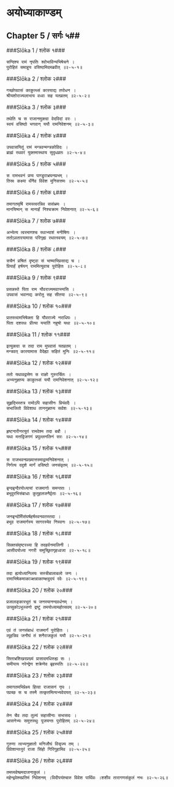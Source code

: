 अयोध्याकाण्डम्
===============================


## Chapter 5  / सर्गः ५##


###Slōka 1 / श्लोक १###


    सन्दिश्य रामं नृपतिः श्वोभाविन्यभिषेचने ।
    पुरोहितं समाहूय वसिष्ठमिदमब्रवीत् ॥२-५-१॥


###Slōka 2 / श्लोक २###


    गच्छोपवासं काकुत्थ्सं कारयाद्य तपोधन ।
    श्रीयशोराज्यलाभाय वध्वा सह यतव्रतम् ॥२-५-२॥


###Slōka 3 / श्लोक ३###


    तथेति च स राजानमुक्त्वा वेदविदां वरः ।
    स्वयं वसिष्ठो भगवान् ययौ रामनिवेशनम् ॥२-५-३॥


###Slōka 4 / श्लोक ४###


    उपवासयितुं रामं मन्त्रवन्मन्त्रकोविदः ।
    ब्राह्मं रथवरं युक्तमास्थाय सुदृधव्रतः ॥२-५-४॥


###Slōka 5 / श्लोक ५###


    स रामभवनं प्रप्य पाण्डुराभ्रघनप्रभम् ।
    तिस्रः कक्ष्या र्थेनैव विवेश मुनिसत्तमः ॥२-५-५॥


###Slōka 6 / श्लोक ६###


    तमागतमृषिं रामस्त्वरन्निव ससंभ्रमः ।
    मानयिष्यन् स मानार्हं निश्चक्राम निवेशनात् ॥२-५-६॥


###Slōka 7 / श्लोक ७###


    अभ्येत्य त्वरमाणश्च रथाभ्याशं मनीषिणः ।
    ततोऽवतारयामास परिगृह्य रथात्स्वयम् ॥२-५-७॥


###Slōka 8 / श्लोक ८###


    सचैनं प्रश्रितं दृष्ट्वा सं भाष्याभिप्रसाद्य च ।
    प्रियार्हं हर्षयन् राममित्युवाच पुरोहितः ॥२-५-८॥


###Slōka 9 / श्लोक ९###


    प्रसन्नस्ते पिता राम यौवराज्यमवाप्स्यसि ।
    उपवासं भवानद्य करोतु सह सीतया ॥२-५-९॥


###Slōka 10 / श्लोक १०###


    प्रातस्त्वामभिषेक्ता हि यौवराज्ये नराधिपः ।
    पिता दशरथः प्रीत्या ययातिं नहुषो यथा ॥२-५-१०॥


###Slōka 11 / श्लोक ११###


    इत्युक्त्वा स तदा राम मुपवासं यतव्रतम् ।
    मन्त्रवत् कारयामास वैदेह्या सहितं मुनिः ॥२-५-११॥


###Slōka 12 / श्लोक १२###


    ततो यथावद्रामेण स राज्ञो गुरुरर्चितः ।
    अभ्यनुज्ञाप्य काकुत्थ्सं ययौ रामनिवेशनात् ॥२-५-१२॥


###Slōka 13 / श्लोक १३###


    सुहृद्भिस्तत्र रामोऽपि सहासीनः प्रियंवदैः ।
    सभाजितो विवेशाथ ताननुज्ञाप्य सर्वशः ॥२-५-१३॥


###Slōka 14 / श्लोक १४###


    हृष्टनारीनरयुतं रामवेश्म तदा बबौ ।
    यथा मत्तद्विजगणं प्रपुल्लनलिनं सरः ॥२-५-१४॥


###Slōka 15 / श्लोक १५###


    स राजभवनप्रख्यात्तस्माद्रामनिवेशनात् ।
    निर्गत्य ददृशे मार्गं वसिष्ठो जनसंवृतम् ॥२-५-१५॥


###Slōka 16 / श्लोक १६###


    बृन्दबृन्दैरयोध्यायां राजमार्गाः समन्ततः ।
    बभूवुरभिसंबाधाः कुतूहलजनैर्वृताः ॥२-५-१६॥


###Slōka 17 / श्लोक १७###


    जनबृन्दोर्मिसंघर्षहर्षस्वनवतस्तदा ।
    बभूव राजमार्गस्य सागरस्येव निस्वनः ॥२-५-१७॥


###Slōka 18 / श्लोक १८###


    सिक्तसंमृष्टरथ्या हि तदहर्वनमालिनी ।
    आसीदयोध्या नगरी समुच्छ्रितगृहध्वजा ॥२-५-१८॥


###Slōka 19 / श्लोक १९###


    तदा ह्ययोध्यानिलयः सस्त्रीबालाबलो जनः ।
    रामाभिषेकमाकाञ्क्षन्नाकाण्क्षदुदयं रवेः ॥२-५-१९॥


###Slōka 20 / श्लोक २०###


    प्रजालङ्कारभूतं च जनस्यानन्दवर्धनम् ।
    उत्सुकोऽभूज्जनो द्रष्टुं तमयोध्यामहोत्सवम् ॥२-५-२०॥


###Slōka 21 / श्लोक २१###


    एवं तं जनसंबाधं राजमार्गं पुरोहितः ।
    व्यूहन्निव जनौघं तं शनैराजकुलं ययौ ॥२-५-२१॥


###Slōka 22 / श्लोक २२###


    सिताभ्रशिखरप्रख्यं प्रासादमधिरुह्य सः ।
    समीयाय नरेन्द्रेण शक्रेणेव बृहस्पतिः ॥२-५-२२॥


###Slōka 23 / श्लोक २३###


    तमागतमभिप्रेक्ष्य हित्वा राजासनं नृपः ।
    पप्रच्छ स च तस्मै तत्कृतमित्यभ्यवेदयत् ॥२-५-२३॥


###Slōka 24 / श्लोक २४###


    तेन चैव तदा तुल्यं सहासीनाः सभासदः ।
    आसनेभ्यः समुत्तस्थुः पूजयन्तः पुरोहितम् ॥२-५-२४॥


###Slōka 25 / श्लोक २५###


    गुरुणा त्वभ्यनुज्ञातो मनिजौघं विसृज्य तम् ।
    विवेशान्तःपुरं राजा सिंहो गिरिगुहामिव ॥२-५-२५॥


###Slōka 26 / श्लोक २६###


    तमग्र्यवेष्प्रमदाजनाकुलं ।
    महेन्द्रवेश्मप्रतिमं निवेशनम् ।विदीपयंश्चारु विवेश पार्थिवः ।शशीव तारागणसंकुलं नभः ॥२-५-२६॥


